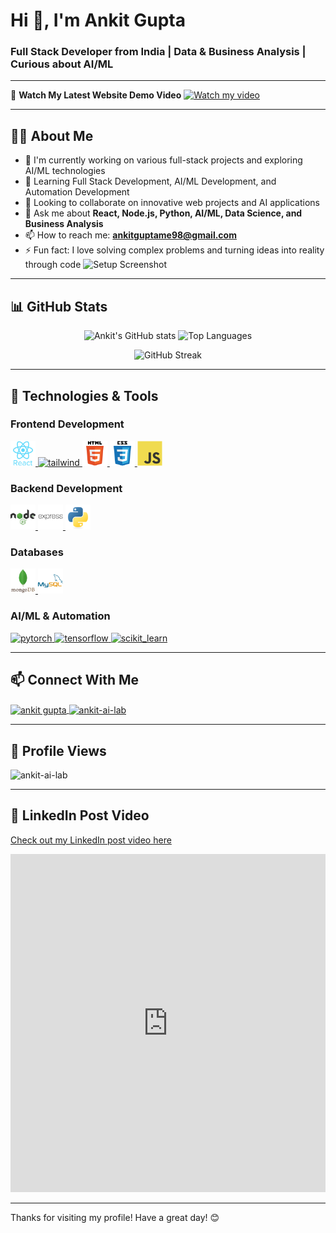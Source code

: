 # Hi 👋, I'm Ankit Gupta
### Full Stack Developer from India | Data & Business Analysis | Curious about AI/ML

---

🎥 **Watch My Latest Website Demo Video**
[![Watch my video](https://img.youtube.com/vi/5Kl27qNLhaE/0.jpg)](https://youtu.be/5Kl27qNLhaE?si=wPQpE1CsRw9eRyT-)

---

## 👨‍💻 About Me
- 🔭 I'm currently working on various full-stack projects and exploring AI/ML technologies
- 🌱 Learning Full Stack Development, AI/ML Development, and Automation Development
- 👯 Looking to collaborate on innovative web projects and AI applications
- 💬 Ask me about **React, Node.js, Python, AI/ML, Data Science, and Business Analysis**
- 📫 How to reach me: **ankitguptame98@gmail.com**
- ⚡ Fun fact: I love solving complex problems and turning ideas into reality through code
![Setup Screenshot](https://raw.githubusercontent.com/MayuR397/MayuR397/main/git.jpg)
---

## 📊 GitHub Stats
<p align="center"> 
  <img src="https://github-readme-stats.vercel.app/api?username=ankit-ai-lab&show_icons=true&theme=radical" alt="Ankit's GitHub stats" height="160" /> 
  <img src="https://github-readme-stats.vercel.app/api/top-langs/?username=ankit-ai-lab&layout=compact&theme=radical" alt="Top Languages" height="160" /> 
</p>
<p align="center"> 
  <img src="https://github-readme-streak-stats.herokuapp.com/?user=ankit-ai-lab&theme=radical" alt="GitHub Streak" /> 
</p>

---

## 🔧 Technologies & Tools

### Frontend Development
<p align="left"> 
  <a href="https://reactjs.org/" target="_blank" rel="noreferrer"> 
    <img src="https://raw.githubusercontent.com/devicons/devicon/master/icons/react/react-original-wordmark.svg" alt="react" width="40" height="40"/> 
  </a> 
  <a href="https://tailwindcss.com/" target="_blank" rel="noreferrer"> 
    <img src="https://www.vectorlogo.zone/logos/tailwindcss/tailwindcss-icon.svg" alt="tailwind" width="40" height="40"/> 
  </a> 
  <a href="https://www.w3.org/html/" target="_blank" rel="noreferrer"> 
    <img src="https://raw.githubusercontent.com/devicons/devicon/master/icons/html5/html5-original-wordmark.svg" alt="html5" width="40" height="40"/> 
  </a> 
  <a href="https://www.w3schools.com/css/" target="_blank" rel="noreferrer"> 
    <img src="https://raw.githubusercontent.com/devicons/devicon/master/icons/css3/css3-original-wordmark.svg" alt="css3" width="40" height="40"/> 
  </a> 
  <a href="https://developer.mozilla.org/en-US/docs/Web/JavaScript" target="_blank" rel="noreferrer"> 
    <img src="https://raw.githubusercontent.com/devicons/devicon/master/icons/javascript/javascript-original.svg" alt="javascript" width="40" height="40"/> 
  </a> 
</p>

### Backend Development
<p align="left"> 
  <a href="https://nodejs.org" target="_blank" rel="noreferrer"> 
    <img src="https://raw.githubusercontent.com/devicons/devicon/master/icons/nodejs/nodejs-original-wordmark.svg" alt="nodejs" width="40" height="40"/> 
  </a> 
  <a href="https://expressjs.com" target="_blank" rel="noreferrer"> 
    <img src="https://raw.githubusercontent.com/devicons/devicon/master/icons/express/express-original-wordmark.svg" alt="express" width="40" height="40"/> 
  </a> 
  <a href="https://www.python.org" target="_blank" rel="noreferrer"> 
    <img src="https://raw.githubusercontent.com/devicons/devicon/master/icons/python/python-original.svg" alt="python" width="40" height="40"/> 
  </a> 
</p>

### Databases
<p align="left"> 
  <a href="https://www.mongodb.com/" target="_blank" rel="noreferrer"> 
    <img src="https://raw.githubusercontent.com/devicons/devicon/master/icons/mongodb/mongodb-original-wordmark.svg" alt="mongodb" width="40" height="40"/> 
  </a> 
  <a href="https://www.mysql.com/" target="_blank" rel="noreferrer"> 
    <img src="https://raw.githubusercontent.com/devicons/devicon/master/icons/mysql/mysql-original-wordmark.svg" alt="mysql" width="40" height="40"/> 
  </a> 
</p>

### AI/ML & Automation
<p align="left"> 
  <a href="https://pytorch.org/" target="_blank" rel="noreferrer"> 
    <img src="https://www.vectorlogo.zone/logos/pytorch/pytorch-icon.svg" alt="pytorch" width="40" height="40"/> 
  </a> 
  <a href="https://www.tensorflow.org" target="_blank" rel="noreferrer"> 
    <img src="https://www.vectorlogo.zone/logos/tensorflow/tensorflow-icon.svg" alt="tensorflow" width="40" height="40"/> 
  </a> 
  <a href="https://scikit-learn.org/" target="_blank" rel="noreferrer"> 
    <img src="https://upload.wikimedia.org/wikipedia/commons/0/05/Scikit_learn_logo_small.svg" alt="scikit_learn" width="40" height="40"/> 
  </a> 
</p>

---

## 📫 Connect With Me
<p align="left"> 
  <a href="https://linkedin.com/in/ankitgupta" target="blank"> 
    <img align="center" src="https://raw.githubusercontent.com/rahuldkjain/github-profile-readme-generator/master/src/images/icons/Social/linked-in-alt.svg" alt="ankit gupta" height="30" width="40" /> 
  </a> 
  <a href="https://github.com/ankit-ai-lab" target="blank"> 
    <img align="center" src="https://raw.githubusercontent.com/rahuldkjain/github-profile-readme-generator/master/src/images/icons/Social/github.svg" alt="ankit-ai-lab" height="30" width="40" /> 
  </a> 
</p>

---

## 👀 Profile Views
<p align="left"> 
  <img src="https://komarev.com/ghpvc/?username=ankit-ai-lab&label=Profile%20views&color=0e75b6&style=flat" alt="ankit-ai-lab" /> 
</p>

---

## 🎥 LinkedIn Post Video
[Check out my LinkedIn post video here](https://www.linkedin.com/feed/update/urn:li:ugcPost:7363616058210971651)

<iframe src="https://www.linkedin.com/embed/feed/update/urn:li:ugcPost:7363616058210971651?collapsed=1" height="541" width="504" frameborder="0" allowfullscreen="" title="Embedded post"></iframe>

---

Thanks for visiting my profile! Have a great day! 😊
